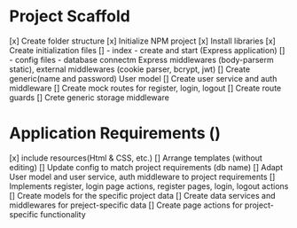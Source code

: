 # Project Scaffold

[x] Create folder structure
[x] Initialize NPM project
[x] Install libraries
[x] Create initialization files
[] - index - create and start (Express application)
[] - config files - database connectm Express middlewares (body-parserm static), 
external middlewares (cookie parser, bcrypt, jwt)
[] Create generic(name and password) User model
[] Create user service and auth middleware
[] Create mock routes for register, login, logout
[] Create route guards
[] Crete generic storage middleware


# Application Requirements ()

[x] include resources(Html & CSS, etc.)
[] Arrange templates (without editing)
[] Update config to match project requirements (db name)
[] Adapt User model and user service, auth middleware to project requirements
[] Implements register, login page actions, register pages, login, logout actions
[] Create models for the specific project data
[] Create data services and middlewares for preject-specific data
[] Create page actions for project-specific functionality